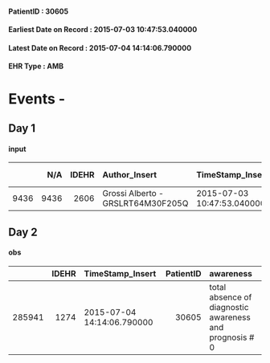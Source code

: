 
#### PatientID : 30605
#### Earliest Date on Record : 2015-07-03 10:47:53.040000
#### Latest Date on Record : 2015-07-04 14:14:06.790000
#### EHR Type : AMB

# Events - 

## Day 1

#### input
|      |    N/A |   IDEHR | Author_Insert                     | TimeStamp_Insert           | EHRType   |   PatientID |   IDDigitalSignDocument | persone_vicine   |   Unnamed: 0_x.1 |   IDANAMNESI_SOCIALE | Patient   | FamigliaAltro   | Paziente_T   | FamigliaAltro_T   |   Non_Rilevabile_x.1 | Note_Non_Rilevabile_x.1   | opt_Problemi   | chk_contr_sintomi   | opt_paziente_a   | opt_famiglia_a   | opt_adeguatezza   | opt_paziente_solo   | opt_presente_assente   | Caregiver_principale   | opt_capacita   | opt_risorse_ec   | opt_paziente_ad   | opt_caregiver_ad   | opt_inv_civile   | Fragility   | opt_indennita_acc         |
|-----:|-------:|--------:|:----------------------------------|:---------------------------|:----------|------------:|------------------------:|:-----------------|-----------------:|---------------------:|:----------|:----------------|:-------------|:------------------|---------------------:|:--------------------------|:---------------|:--------------------|:-----------------|:-----------------|:------------------|:--------------------|:-----------------------|:-----------------------|:---------------|:-----------------|:------------------|:-------------------|:-----------------|:------------|:--------------------------|
| 9436 |   9436 |    2606 | Grossi Alberto - GRSLRT64M30F205Q | 2015-07-03 10:47:53.040000 | AMB       |       30605 |                   96842 | N/A              |             1116 |                  722 | Si#1      | Si#1            | No#0         | Si#1              |                    0 | NR                        | No#0           | controllo sintomi#0 | Congruenti#1     | Congruenti#1     | No#0              | Si#1                | Presente#1             | figlio Emilio          | Adeguato#0     | Da valutare#2    | Totale#2          | Totale#2           | Si#1             | nessuna#0   | in fase di accertamento#2 |


## Day 2

#### obs
|        |   IDEHR | TimeStamp_Insert           |   PatientID | awareness                                               |
|-------:|--------:|:---------------------------|------------:|:--------------------------------------------------------|
| 285941 |    1274 | 2015-07-04 14:14:06.790000 |       30605 | total absence of diagnostic awareness and prognosis # 0 |


